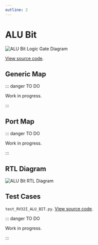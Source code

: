 ```yaml
---
outline: 2
---
```


# ALU Bit <Badge type="info" text="RV32I_ALU_BIT.vhd"/>

![ALU Bit Logic Gate Diagram](/images/referencia/componentes/rv32i_alu_bit.drawio.svg)

[View source code](https://github.com/pfeinsper/24a-CTI-RISCV/blob/main/src/RV32I_ALU_BIT.vhd).

## Generic Map

::: danger TO DO

Work in progress.

:::

## Port Map

::: danger TO DO

Work in progress.

:::

## RTL Diagram

![ALU Bit RTL Diagram](/images/referencia/componentes/rv32i_alu_bit_netlist.svg)

## Test Cases

`test_RV32I_ALU_BIT.py`.
[View source code](https://github.com/pfeinsper/24a-CTI-RISCV/blob/main/test/test_RV32I_ALU_BIT.py).

::: danger TO DO

Work in progress.

:::
